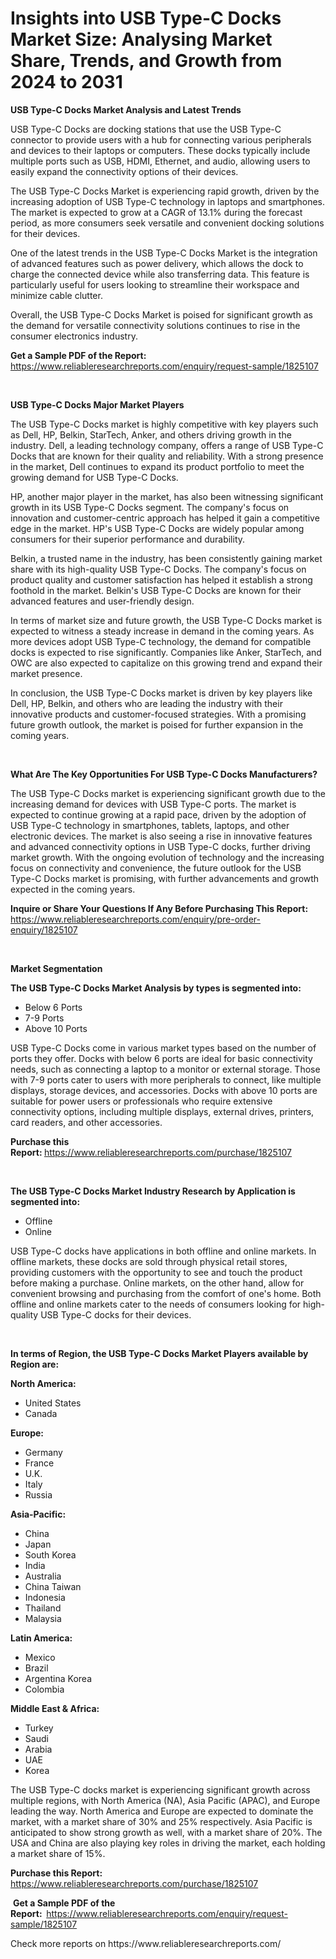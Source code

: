 <p><h1>Insights into USB Type-C Docks Market Size: Analysing Market Share, Trends, and Growth from 2024 to 2031</h1></p><p><strong>USB Type-C Docks Market Analysis and Latest Trends</strong></p>
<p><p>USB Type-C Docks are docking stations that use the USB Type-C connector to provide users with a hub for connecting various peripherals and devices to their laptops or computers. These docks typically include multiple ports such as USB, HDMI, Ethernet, and audio, allowing users to easily expand the connectivity options of their devices.</p><p>The USB Type-C Docks Market is experiencing rapid growth, driven by the increasing adoption of USB Type-C technology in laptops and smartphones. The market is expected to grow at a CAGR of 13.1% during the forecast period, as more consumers seek versatile and convenient docking solutions for their devices. </p><p>One of the latest trends in the USB Type-C Docks Market is the integration of advanced features such as power delivery, which allows the dock to charge the connected device while also transferring data. This feature is particularly useful for users looking to streamline their workspace and minimize cable clutter.</p><p>Overall, the USB Type-C Docks Market is poised for significant growth as the demand for versatile connectivity solutions continues to rise in the consumer electronics industry.</p></p>
<p><strong>Get a Sample PDF of the Report:&nbsp;</strong> <a href="https://www.reliableresearchreports.com/enquiry/request-sample/1825107">https://www.reliableresearchreports.com/enquiry/request-sample/1825107</a></p>
<p>&nbsp;</p>
<p><strong>USB Type-C Docks Major Market Players</strong></p>
<p><p>The USB Type-C Docks market is highly competitive with key players such as Dell, HP, Belkin, StarTech, Anker, and others driving growth in the industry. Dell, a leading technology company, offers a range of USB Type-C Docks that are known for their quality and reliability. With a strong presence in the market, Dell continues to expand its product portfolio to meet the growing demand for USB Type-C Docks.</p><p>HP, another major player in the market, has also been witnessing significant growth in its USB Type-C Docks segment. The company's focus on innovation and customer-centric approach has helped it gain a competitive edge in the market. HP's USB Type-C Docks are widely popular among consumers for their superior performance and durability.</p><p>Belkin, a trusted name in the industry, has been consistently gaining market share with its high-quality USB Type-C Docks. The company's focus on product quality and customer satisfaction has helped it establish a strong foothold in the market. Belkin's USB Type-C Docks are known for their advanced features and user-friendly design.</p><p>In terms of market size and future growth, the USB Type-C Docks market is expected to witness a steady increase in demand in the coming years. As more devices adopt USB Type-C technology, the demand for compatible docks is expected to rise significantly. Companies like Anker, StarTech, and OWC are also expected to capitalize on this growing trend and expand their market presence.</p><p>In conclusion, the USB Type-C Docks market is driven by key players like Dell, HP, Belkin, and others who are leading the industry with their innovative products and customer-focused strategies. With a promising future growth outlook, the market is poised for further expansion in the coming years.</p></p>
<p>&nbsp;</p>
<p><strong>What Are The Key Opportunities For USB Type-C Docks Manufacturers?</strong></p>
<p><p>The USB Type-C Docks market is experiencing significant growth due to the increasing demand for devices with USB Type-C ports. The market is expected to continue growing at a rapid pace, driven by the adoption of USB Type-C technology in smartphones, tablets, laptops, and other electronic devices. The market is also seeing a rise in innovative features and advanced connectivity options in USB Type-C docks, further driving market growth. With the ongoing evolution of technology and the increasing focus on connectivity and convenience, the future outlook for the USB Type-C Docks market is promising, with further advancements and growth expected in the coming years.</p></p>
<p><strong>Inquire or Share Your Questions If Any Before Purchasing This Report:</strong> <a href="https://www.reliableresearchreports.com/enquiry/pre-order-enquiry/1825107">https://www.reliableresearchreports.com/enquiry/pre-order-enquiry/1825107</a></p>
<p>&nbsp;</p>
<p><strong>Market Segmentation</strong></p>
<p><strong>The USB Type-C Docks Market Analysis by types is segmented into:</strong></p>
<p><ul><li>Below 6 Ports</li><li>7-9 Ports</li><li>Above 10 Ports</li></ul></p>
<p><p>USB Type-C Docks come in various market types based on the number of ports they offer. Docks with below 6 ports are ideal for basic connectivity needs, such as connecting a laptop to a monitor or external storage. Those with 7-9 ports cater to users with more peripherals to connect, like multiple displays, storage devices, and accessories. Docks with above 10 ports are suitable for power users or professionals who require extensive connectivity options, including multiple displays, external drives, printers, card readers, and other accessories.</p></p>
<p><strong>Purchase this Report:&nbsp;</strong><a href="https://www.reliableresearchreports.com/purchase/1825107">https://www.reliableresearchreports.com/purchase/1825107</a></p>
<p>&nbsp;</p>
<p><strong>The USB Type-C Docks Market Industry Research by Application is segmented into:</strong></p>
<p><ul><li>Offline</li><li>Online</li></ul></p>
<p><p>USB Type-C docks have applications in both offline and online markets. In offline markets, these docks are sold through physical retail stores, providing customers with the opportunity to see and touch the product before making a purchase. Online markets, on the other hand, allow for convenient browsing and purchasing from the comfort of one's home. Both offline and online markets cater to the needs of consumers looking for high-quality USB Type-C docks for their devices.</p></p>
<p>&nbsp;</p>
<p><strong>In terms of Region, the USB Type-C Docks Market Players available by Region are:</strong></p>
<p>
    <p> <strong> North America: </strong>
        <ul>
            <li>United States</li>
            <li>Canada</li>
        </ul>
        </p> 
    <p> <strong> Europe: </strong>
        <ul>
            <li>Germany</li>
            <li>France</li>
            <li>U.K.</li>
            <li>Italy</li>
            <li>Russia</li>
        </ul>
        </p> 
    <p> <strong> Asia-Pacific: </strong>
        <ul>
            <li>China</li>
            <li>Japan</li>
            <li>South Korea</li>
            <li>India</li>
            <li>Australia</li>
            <li>China Taiwan</li>
            <li>Indonesia</li>
            <li>Thailand</li>
            <li>Malaysia</li>
        </ul>
        </p> 
    <p> <strong> Latin America: </strong>
        <ul>
            <li>Mexico</li>
            <li>Brazil</li>
            <li>Argentina Korea</li>
            <li>Colombia</li>
        </ul>
        </p> 
    <p> <strong> Middle East & Africa: </strong>
        <ul>
            <li>Turkey</li>
            <li>Saudi</li>
            <li>Arabia</li>
            <li>UAE</li>
            <li>Korea</li>
        </ul>
    </p>
    </p>
<p><p>The USB Type-C docks market is experiencing significant growth across multiple regions, with North America (NA), Asia Pacific (APAC), and Europe leading the way. North America and Europe are expected to dominate the market, with a market share of 30% and 25% respectively. Asia Pacific is anticipated to show strong growth as well, with a market share of 20%. The USA and China are also playing key roles in driving the market, each holding a market share of 15%.</p></p>
<p><strong>Purchase this Report: </strong><a href="https://www.reliableresearchreports.com/purchase/1825107">https://www.reliableresearchreports.com/purchase/1825107</a></p>
<p>&nbsp;<strong>Get a Sample PDF of the Report:&nbsp;&nbsp;</strong><a href="https://www.reliableresearchreports.com/enquiry/request-sample/1825107">https://www.reliableresearchreports.com/enquiry/request-sample/1825107</a></p>
<p><strong></strong></p>
<p>Check more reports on https://www.reliableresearchreports.com/</p>